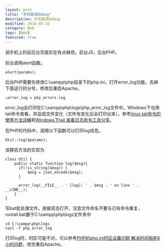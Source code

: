 ```yaml
---
layout: post
title: "手机联调debug"
description: 手机联调debug
modified: 2016-05-31
category: Web
tags: [Web]
featured: true
---
```


调手机上的前后台页面实在有点麻烦。前台JS，后台PHP。

前台调用alert函数。

	alert(params);

后台PHP需要先修改C:\xampp\php目录下的php.ini，打开error_log功能，去掉下面这行的分号，修改后重启Apache。

	;error_log = php_errors.log

error_log会打印在C:\xampp\php\logs\php_error_log文件中。Windows下也用tail命令查看，并监视文件变化（文件有变化后会打印出来）。参考[linux tail命令的使用方法详解](http://www.cnblogs.com/mfryf/p/3336804.html)和[Windows下tail 查看日志命令工具分享](http://www.cnblogs.com/hantianwei/archive/2012/03/14/2395634.html)。

在PHP的代码中，调用以下函数可以打印log信息。

	Util::log($params);

该静态方法的实现为

	class Util {
	    public static function log($msg){
	      if(!is_string($msg)) {
	          $msg = json_encode($msg);
	      }

	      error_log(__FILE__ . ' [log]: ' . $msg . ' on line ' . __LINE__);
	    }
	}

写bat批处理文件，直接双击打开，注意文件命名不要与已有命令重复，runtail.bat置于C:\xampp\php\logs文件夹中

	cd C:\xampp\php\logs
	tail -f php_error_log

打印log时，时区可能不对，可以参考[PHP的php.ini时区设置问题 解决时间相差8小时问题](http://www.smsyun.com/home-index-page-id-169.html)，改完重启Apache。